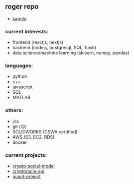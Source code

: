 ## roger repo 
- [kaggle](https://www.kaggle.com/rogerho)

### current interests:
- frontend (reactjs, nextjs)
- backend (nodejs, postgresql, SQL, flask)
- data science/machine learning (sklearn, numpy, pandas)

### languages:
- python
- c++
- javascript
- SQL
- MATLAB

### others:
- jira
- git (😲)
- SOLIDWORKS (CSWA certified)
- AWS (S3, EC2, RDS)
- docker

### current projects:
- [crypto-social-model](https://github.com/rogerksho/crypto-social-model)
- [cryptoracle-api](https://github.com/rogerksho/cryptoracle-api)
- [quant-project](https://github.com/rogerksho/quant-project)


<!---
rogerksho/rogerksho is a ✨ special ✨ repository because its `README.md` (this file) appears on your GitHub profile.
You can click the Preview link to take a look at your changes.
--->
